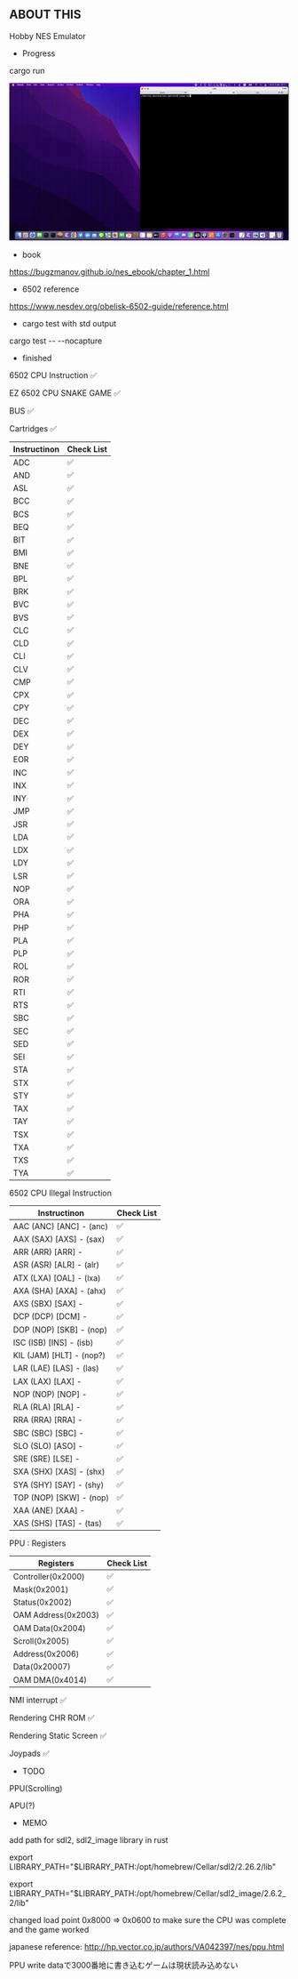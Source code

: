 ## ABOUT THIS
Hobby NES Emulator

- Progress

cargo run

![demo_1](./docs/demo_1.gif)


- book

https://bugzmanov.github.io/nes_ebook/chapter_1.html

- 6502 reference

https://www.nesdev.org/obelisk-6502-guide/reference.html

- cargo test with std output

cargo test -- --nocapture

- finished

6502 CPU Instruction ✅

EZ 6502 CPU SNAKE GAME ✅

BUS ✅

Cartridges ✅

|Instructinon  |Check List|
|--------------|----------|
|ADC           | ✅       |
|AND           | ✅       |
|ASL           | ✅       |
|BCC           | ✅       |
|BCS           | ✅       |
|BEQ           | ✅       |
|BIT           | ✅       |
|BMI           | ✅       |
|BNE           | ✅       |
|BPL           | ✅       |
|BRK           | ✅       |
|BVC           | ✅       |
|BVS           | ✅       |
|CLC           | ✅       |
|CLD           | ✅       |
|CLI           | ✅       |
|CLV           | ✅       |
|CMP           | ✅       |
|CPX           | ✅       |
|CPY           | ✅       |
|DEC           | ✅       |
|DEX           | ✅       |
|DEY           | ✅       |
|EOR           | ✅       |
|INC           | ✅       |
|INX           | ✅       |
|INY           | ✅       |
|JMP           | ✅       |
|JSR           | ✅       | 
|LDA           | ✅       |
|LDX           | ✅       |
|LDY           | ✅       |
|LSR           | ✅       |
|NOP           | ✅       |
|ORA           | ✅       |
|PHA           | ✅       |
|PHP           | ✅       |
|PLA           | ✅       |
|PLP           | ✅       |
|ROL           | ✅       |
|ROR           | ✅       |
|RTI           | ✅       |
|RTS           | ✅       |
|SBC           | ✅       |
|SEC           | ✅       |
|SED           | ✅       |
|SEI           | ✅       |
|STA           | ✅       |
|STX           | ✅       |
|STY           | ✅       |
|TAX           | ✅       |
|TAY           | ✅       |
|TSX           | ✅       |
|TXA           | ✅       |
|TXS           | ✅       |
|TYA           | ✅       |


6502 CPU Illegal Instruction

|Instructinon             |Check List|
|-------------------------|----------|
|AAC (ANC) [ANC] - (anc)  | ✅       |
|AAX (SAX) [AXS] - (sax)  | ✅       |
|ARR (ARR) [ARR] -        | ✅       |
|ASR (ASR) [ALR] - (alr)  | ✅       |
|ATX (LXA) [OAL] - (lxa)  | ✅       |
|AXA (SHA) [AXA] - (ahx)  | ✅       |
|AXS (SBX) [SAX] -        | ✅       |
|DCP (DCP) [DCM] -        | ✅       |
|DOP (NOP) [SKB] - (nop)  | ✅       |
|ISC (ISB) [INS] - (isb)  | ✅       |
|KIL (JAM) [HLT] - (nop?) | ✅       |
|LAR (LAE) [LAS] - (las)  | ✅       |
|LAX (LAX) [LAX] -        | ✅       |
|NOP (NOP) [NOP] -        | ✅       |
|RLA (RLA) [RLA] -        | ✅       |
|RRA (RRA) [RRA] -        | ✅       |
|SBC (SBC) [SBC] -        | ✅       |
|SLO (SLO) [ASO] -        | ✅       |
|SRE (SRE) [LSE] -        | ✅       |
|SXA (SHX) [XAS] - (shx)  | ✅       |
|SYA (SHY) [SAY] - (shy)  | ✅       |
|TOP (NOP) [SKW] - (nop)  | ✅       |
|XAA (ANE) [XAA] -        | ✅       |
|XAS (SHS) [TAS] - (tas)  | ✅       |


PPU : Registers

|Registers          |Check List|
|-------------------|----------|
|Controller(0x2000) |✅        |
|Mask(0x2001)       |✅        |
|Status(0x2002)     |✅        |
|OAM Address(0x2003)|✅        |
|OAM Data(0x2004)   |✅        |
|Scroll(0x2005)     |✅        |
|Address(0x2006)    |✅        |
|Data(0x20007)      |✅        |
|OAM DMA(0x4014)    |✅        |

NMI interrupt ✅

Rendering CHR ROM ✅

Rendering Static Screen ✅

Joypads ✅

- TODO

PPU(Scrolling)

APU(?)

- MEMO

add path for sdl2, sdl2_image library in rust

export LIBRARY_PATH="$LIBRARY_PATH:/opt/homebrew/Cellar/sdl2/2.26.2/lib"

export LIBRARY_PATH="$LIBRARY_PATH:/opt/homebrew/Cellar/sdl2_image/2.6.2_2/lib"

changed load point 0x8000 => 0x0600 to make sure the CPU was complete and the game worked

japanese reference: http://hp.vector.co.jp/authors/VA042397/nes/ppu.html

PPU write dataで3000番地に書き込むゲームは現状読み込めない

